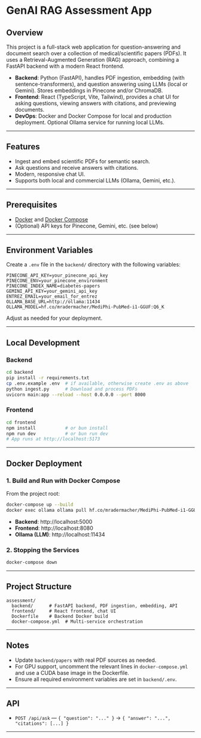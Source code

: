 # GenAI RAG Assessment App

## Overview

This project is a full-stack web application for question-answering and document search over a collection of medical/scientific papers (PDFs). It uses a Retrieval-Augmented Generation (RAG) approach, combining a FastAPI backend with a modern React frontend.

- **Backend**: Python (FastAPI), handles PDF ingestion, embedding (with sentence-transformers), and question answering using LLMs (local or Gemini). Stores embeddings in Pinecone and/or ChromaDB.
- **Frontend**: React (TypeScript, Vite, Tailwind), provides a chat UI for asking questions, viewing answers with citations, and previewing documents.
- **DevOps**: Docker and Docker Compose for local and production deployment. Optional Ollama service for running local LLMs.

---

## Features

- Ingest and embed scientific PDFs for semantic search.
- Ask questions and receive answers with citations.
- Modern, responsive chat UI.
- Supports both local and commercial LLMs (Ollama, Gemini, etc.).

---

## Prerequisites

- [Docker](https://www.docker.com/get-started) and [Docker Compose](https://docs.docker.com/compose/)
- (Optional) API keys for Pinecone, Gemini, etc. (see below)

---

## Environment Variables

Create a `.env` file in the `backend/` directory with the following variables:

```
PINECONE_API_KEY=your_pinecone_api_key
PINECONE_ENV=your_pinecone_environment
PINECONE_INDEX_NAME=diabetes-papers
GEMINI_API_KEY=your_gemini_api_key
ENTREZ_EMAIL=your_email_for_entrez
OLLAMA_BASE_URL=http://ollama:11434
OLLAMA_MODEL=hf.co/mradermacher/MediPhi-PubMed-i1-GGUF:Q6_K
```

Adjust as needed for your deployment.

---

## Local Development

### Backend

```bash
cd backend
pip install -r requirements.txt
cp .env.example .env  # if available, otherwise create .env as above
python ingest.py      # Download and process PDFs
uvicorn main:app --reload --host 0.0.0.0 --port 8000
```

### Frontend

```bash
cd frontend
npm install           # or bun install
npm run dev           # or bun run dev
# App runs at http://localhost:5173
```

---

## Docker Deployment

### 1. Build and Run with Docker Compose

From the project root:

```bash
docker-compose up --build
docker exec ollama ollama pull hf.co/mradermacher/MediPhi-PubMed-i1-GGUF:Q6_K
```

- **Backend**: http://localhost:5000
- **Frontend**: http://localhost:8080
- **Ollama (LLM)**: http://localhost:11434

### 2. Stopping the Services

```bash
docker-compose down
```

---

## Project Structure

```
assessment/
  backend/      # FastAPI backend, PDF ingestion, embedding, API
  frontend/     # React frontend, chat UI
  Dockerfile    # Backend Docker build
  docker-compose.yml  # Multi-service orchestration
```

---

## Notes

- Update `backend/papers` with real PDF sources as needed.
- For GPU support, uncomment the relevant lines in `docker-compose.yml` and use a CUDA base image in the Dockerfile.
- Ensure all required environment variables are set in `backend/.env`.

---

## API

- `POST /api/ask` — `{ "question": "..." }` → `{ "answer": "...", "citations": [...] }`

--- 
